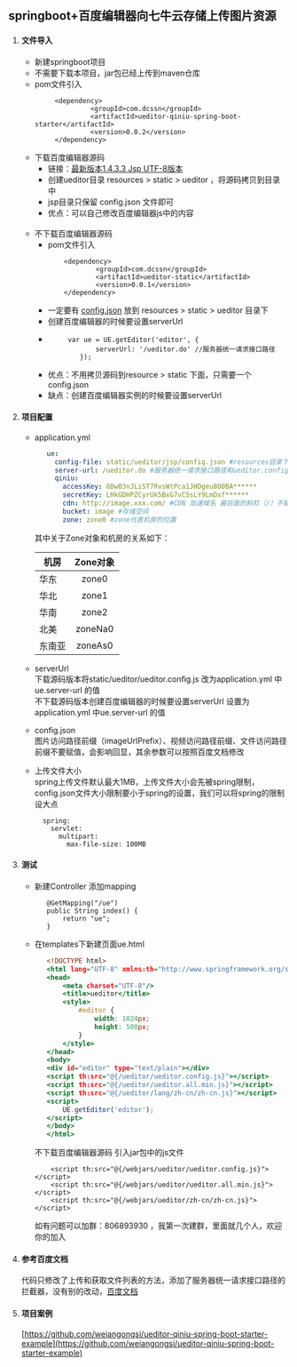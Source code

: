 ## springboot+百度编辑器向七牛云存储上传图片资源<br>
1. #### 文件导入<br>
   * 新建springboot项目
   * 不需要下载本项目，jar包已经上传到maven仓库
   * pom文件引入 
      ``` 
           <dependency>
                    <groupId>com.dcssn</groupId>
                    <artifactId>ueditor-qiniu-spring-boot-starter</artifactId>
                    <version>0.0.2</version>
           </dependency>
      ```
   * 下载百度编辑器源码
      * 链接：[最新版本1.4.3.3 Jsp UTF-8版本](https://ueditor.baidu.com/build/build_down.php?n=ueditor&v=1_4_3_3-utf8-jsp)<br>
      * 创建ueditor目录 resources > static > ueditor ，将源码拷贝到目录中
      * jsp目录只保留 config.json 文件即可
      * 优点：可以自己修改百度编辑器js中的内容<br><br>   
   * 不下载百度编辑器源码
      * pom文件引入 
          ```
              <dependency>
                      <groupId>com.dcssn</groupId>
                      <artifactId>ueditor-static</artifactId>
                      <version>0.0.1</version>
              </dependency>
          ```
      * 一定要有 [config.json](https://github.com/weiangongsi/ueditor-qiniu-spring-boot-starter-example/blob/master/src/main/resources/static/ueditor/jsp/config.json) 放到 resources > static > ueditor 目录下
      * 创建百度编辑器的时候要设置serverUrl
      * ```
             var ue = UE.getEditor('editor', {
                    serverUrl: '/ueditor.do' //服务器统一请求接口路径
                });
         ```
      * 优点：不用拷贝源码到resource > static 下面，只需要一个 config.json
      * 缺点：创建百度编辑器实例的时候要设置serverUrl
2. #### 项目配置<br>
   * application.yml
      ```application.yml
         ue:
           config-file: static/ueditor/jsp/config.json #resources目录下配置文件的位置
           server-url: /ueditor.do #服务器统一请求接口路径和ueditor.config.js中的serverUrl要一致
           qiniu:
             accessKey: 8Dw03nJLiST7RvsWtPca1JHDgeu8O0BA******
             secretKey: LHkGDHPZCyrUk5BxG7vC5sLY9LmDxf******
             cdn: http://image.xxx.com/ #CDN 加速域名 最后面的斜杠（/）不能少
             bucket: image #存储空间
             zone: zone0 #zone代表机房的位置
      ```
      其中关于Zone对象和机房的关系如下：<br>
      
      | 机房           | Zone对象      | 
      | ------------- |:-------------:| 
      | 华东          | zone0         | 
      | 华北          | zone1         | 
      | 华南          | zone2         | 
      | 北美          | zoneNa0       | 
      | 东南亚        | zoneAs0       | 
   
   * serverUrl<br>
      下载源码版本将static/ueditor/ueditor.config.js 改为application.yml 中ue.server-url 的值<br>
      不下载源码版本创建百度编辑器的时候要设置serverUrl 设置为application.yml 中ue.server-url 的值
   * config.json <br>
      图片访问路径前缀（imageUrlPrefix）、视频访问路径前缀、文件访问路径前缀不要赋值，会影响回显，其余参数可以按照百度文档修改
   * 上传文件大小 <br>
      spring上传文件默认最大1MB，上传文件大小会先被spring限制，config.json文件大小限制要小于spring的设置，我们可以将spring的限制设大点
      ```
        spring:
          servlet:
            multipart:
              max-file-size: 100MB
      ```
3. #### 测试     
   * 新建Controller 添加mapping
      ```
         @GetMapping("/ue")
         public String index() {
             return "ue";
         }
      ```
   * 在templates下新建页面ue.html
      ```ue.html
         <!DOCTYPE html>
         <html lang="UTF-8" xmlns:th="http://www.springframework.org/schema/jdbc">
         <head>
             <meta charset="UTF-8"/>
             <title>ueditor</title>
             <style>
                 #editor {
                     width: 1024px;
                     height: 500px;
                 }
             </style>
         </head>
         <body>
         <div id="editor" type="text/plain"></div>
         <script th:src="@{/ueditor/ueditor.config.js}"></script>
         <script th:src="@{/ueditor/ueditor.all.min.js}"></script>
         <script th:src="@{/ueditor/lang/zh-cn/zh-cn.js}"></script>
         <script>
             UE.getEditor('editor');
         </script>
         </body>
         </html>
      ```
      不下载百度编辑器源码 引入jar包中的js文件<br>
      ```
          <script th:src="@{/webjars/ueditor/ueditor.config.js}"></script>
          <script th:src="@{/webjars/ueditor/ueditor.all.min.js}"></script>
          <script th:src="@{/webjars/ueditor/zh-cn/zh-cn.js}"></script>
      ```
      如有问题可以加群：806893930 ，我第一次建群，里面就几个人，欢迎你的加入
4. #### 参考百度文档
    代码只修改了上传和获取文件列表的方法，添加了服务器统一请求接口路径的拦截器，没有别的改动，[百度文档](http://fex.baidu.com/ueditor/)
5. #### 项目案例
   [https://github.com/weiangongsi/ueditor-qiniu-spring-boot-starter-example](https://github.com/weiangongsi/ueditor-qiniu-spring-boot-starter-example)
